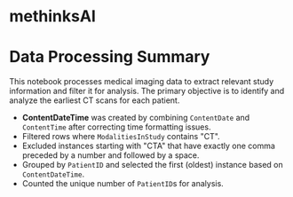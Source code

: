 # methinksAI

# Data Processing Summary

This notebook processes medical imaging data to extract relevant study information and filter it for analysis. The primary objective is to identify and analyze the earliest CT scans for each patient.

- **ContentDateTime** was created by combining `ContentDate` and `ContentTime` after correcting time formatting issues.
- Filtered rows where `ModalitiesInStudy` contains "CT".
- Excluded instances starting with "CTA" that have exactly one comma preceded by a number and followed by a space.
- Grouped by `PatientID` and selected the first (oldest) instance based on `ContentDateTime`.
- Counted the unique number of `PatientID`s for analysis.
